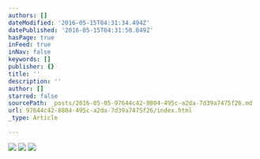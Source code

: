 ```yaml
---
authors: []
dateModified: '2016-05-15T04:31:34.494Z'
datePublished: '2016-05-15T04:31:50.849Z'
hasPage: true
inFeed: true
inNav: false
keywords: []
publisher: {}
title: ''
description: ''
author: []
starred: false
sourcePath: _posts/2016-05-05-97644c42-8804-495c-a2da-7d39a7475f26.md
url: 97644c42-8804-495c-a2da-7d39a7475f26/index.html
_type: Article

---
```

![](https://the-grid-user-content.s3-us-west-2.amazonaws.com/35525eec-43bd-4d5d-b642-d991ce8ece0a.jpg)
![](https://the-grid-user-content.s3-us-west-2.amazonaws.com/18b7d2d4-0813-41a1-bd27-ded21e19be36.jpg)
![](https://the-grid-user-content.s3-us-west-2.amazonaws.com/fc46dacf-c50b-4728-a65f-08022abe786a.jpg)